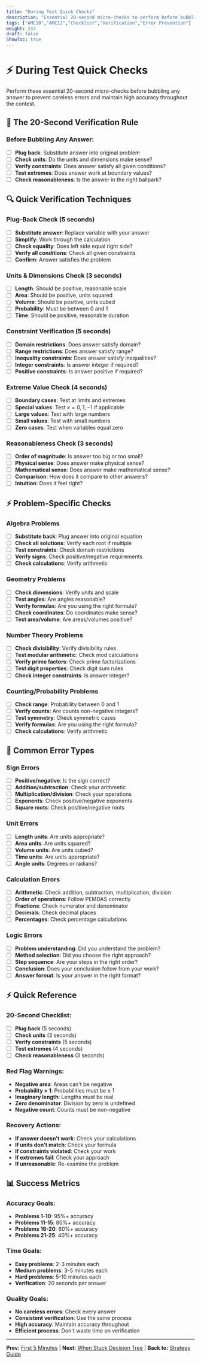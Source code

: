 ```yaml
---
title: "During Test Quick Checks"
description: "Essential 20-second micro-checks to perform before bubbling any answer to prevent careless errors and maintain accuracy."
tags: ["AMC10","AMC12","Checklist","Verification","Error Prevention"]
weight: 243
draft: false
ShowToc: true
---
```


# ⚡ During Test Quick Checks

Perform these essential 20-second micro-checks before bubbling any answer to prevent careless errors and maintain high accuracy throughout the contest.

## 🎯 The 20-Second Verification Rule

### Before Bubbling Any Answer:
- [ ] **Plug back**: Substitute answer into original problem
- [ ] **Check units**: Do the units and dimensions make sense?
- [ ] **Verify constraints**: Does answer satisfy all given conditions?
- [ ] **Test extremes**: Does answer work at boundary values?
- [ ] **Check reasonableness**: Is the answer in the right ballpark?

## 🔍 Quick Verification Techniques

### Plug-Back Check (5 seconds)
- [ ] **Substitute answer**: Replace variable with your answer
- [ ] **Simplify**: Work through the calculation
- [ ] **Check equality**: Does left side equal right side?
- [ ] **Verify all conditions**: Check all given constraints
- [ ] **Confirm**: Answer satisfies the problem

### Units & Dimensions Check (3 seconds)
- [ ] **Length**: Should be positive, reasonable scale
- [ ] **Area**: Should be positive, units squared
- [ ] **Volume**: Should be positive, units cubed
- [ ] **Probability**: Must be between 0 and 1
- [ ] **Time**: Should be positive, reasonable duration

### Constraint Verification (5 seconds)
- [ ] **Domain restrictions**: Does answer satisfy domain?
- [ ] **Range restrictions**: Does answer satisfy range?
- [ ] **Inequality constraints**: Does answer satisfy inequalities?
- [ ] **Integer constraints**: Is answer integer if required?
- [ ] **Positive constraints**: Is answer positive if required?

### Extreme Value Check (4 seconds)
- [ ] **Boundary cases**: Test at limits and extremes
- [ ] **Special values**: Test $x = 0, 1, -1$ if applicable
- [ ] **Large values**: Test with large numbers
- [ ] **Small values**: Test with small numbers
- [ ] **Zero cases**: Test when variables equal zero

### Reasonableness Check (3 seconds)
- [ ] **Order of magnitude**: Is answer too big or too small?
- [ ] **Physical sense**: Does answer make physical sense?
- [ ] **Mathematical sense**: Does answer make mathematical sense?
- [ ] **Comparison**: How does it compare to other answers?
- [ ] **Intuition**: Does it feel right?

## ⚡ Problem-Specific Checks

### Algebra Problems
- [ ] **Substitute back**: Plug answer into original equation
- [ ] **Check all solutions**: Verify each root if multiple
- [ ] **Test constraints**: Check domain restrictions
- [ ] **Verify signs**: Check positive/negative requirements
- [ ] **Check calculations**: Verify arithmetic

### Geometry Problems
- [ ] **Check dimensions**: Verify units and scale
- [ ] **Test angles**: Are angles reasonable?
- [ ] **Verify formulas**: Are you using the right formula?
- [ ] **Check coordinates**: Do coordinates make sense?
- [ ] **Test area/volume**: Are areas/volumes positive?

### Number Theory Problems
- [ ] **Check divisibility**: Verify divisibility rules
- [ ] **Test modular arithmetic**: Check mod calculations
- [ ] **Verify prime factors**: Check prime factorizations
- [ ] **Test digit properties**: Check digit sum rules
- [ ] **Check integer constraints**: Is answer integer?

### Counting/Probability Problems
- [ ] **Check range**: Probability between 0 and 1
- [ ] **Verify counts**: Are counts non-negative integers?
- [ ] **Test symmetry**: Check symmetric cases
- [ ] **Verify formulas**: Are you using the right formula?
- [ ] **Check calculations**: Verify arithmetic

## 🚨 Common Error Types

### Sign Errors
- [ ] **Positive/negative**: Is the sign correct?
- [ ] **Addition/subtraction**: Check your arithmetic
- [ ] **Multiplication/division**: Check your operations
- [ ] **Exponents**: Check positive/negative exponents
- [ ] **Square roots**: Check positive/negative roots

### Unit Errors
- [ ] **Length units**: Are units appropriate?
- [ ] **Area units**: Are units squared?
- [ ] **Volume units**: Are units cubed?
- [ ] **Time units**: Are units appropriate?
- [ ] **Angle units**: Degrees or radians?

### Calculation Errors
- [ ] **Arithmetic**: Check addition, subtraction, multiplication, division
- [ ] **Order of operations**: Follow PEMDAS correctly
- [ ] **Fractions**: Check numerator and denominator
- [ ] **Decimals**: Check decimal places
- [ ] **Percentages**: Check percentage calculations

### Logic Errors
- [ ] **Problem understanding**: Did you understand the problem?
- [ ] **Method selection**: Did you choose the right approach?
- [ ] **Step sequence**: Are your steps in the right order?
- [ ] **Conclusion**: Does your conclusion follow from your work?
- [ ] **Answer format**: Is your answer in the right format?

## ⚡ Quick Reference

### 20-Second Checklist:
- [ ] **Plug back** (5 seconds)
- [ ] **Check units** (3 seconds)
- [ ] **Verify constraints** (5 seconds)
- [ ] **Test extremes** (4 seconds)
- [ ] **Check reasonableness** (3 seconds)

### Red Flag Warnings:
- **Negative area**: Areas can't be negative
- **Probability > 1**: Probabilities must be ≤ 1
- **Imaginary length**: Lengths must be real
- **Zero denominator**: Division by zero is undefined
- **Negative count**: Counts must be non-negative

### Recovery Actions:
- **If answer doesn't work**: Check your calculations
- **If units don't match**: Check your formula
- **If constraints violated**: Check your work
- **If extremes fail**: Check your approach
- **If unreasonable**: Re-examine the problem

## 📊 Success Metrics

### Accuracy Goals:
- **Problems 1-10**: 95%+ accuracy
- **Problems 11-15**: 80%+ accuracy
- **Problems 16-20**: 60%+ accuracy
- **Problems 21-25**: 40%+ accuracy

### Time Goals:
- **Easy problems**: 2-3 minutes each
- **Medium problems**: 3-5 minutes each
- **Hard problems**: 5-10 minutes each
- **Verification**: 20 seconds per answer

### Quality Goals:
- **No careless errors**: Check every answer
- **Consistent verification**: Use the same process
- **High accuracy**: Maintain accuracy throughout
- **Efficient process**: Don't waste time on verification

---

**Prev:** [First 5 Minutes](first-5-minutes) | **Next:** [When Stuck Decision Tree](when-stuck-decision-tree) | **Back to:** [Strategy Guide](../)
